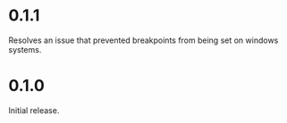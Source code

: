 # 0.1.1

Resolves an issue that prevented breakpoints from being set on windows systems.

# 0.1.0

Initial release.